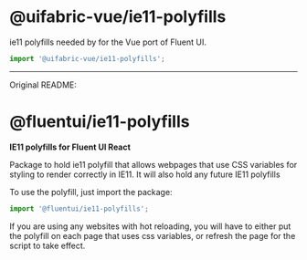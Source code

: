 # @uifabric-vue/ie11-polyfills
ie11 polyfills needed by for the Vue port of Fluent UI.

```js
import '@uifabric-vue/ie11-polyfills';
```
---

Original README:

# @fluentui/ie11-polyfills

**IE11 polyfills for Fluent UI React**

Package to hold ie11 polyfill that allows webpages that use CSS variables for styling to render correctly in IE11. It will also hold any future IE11 polyfills

To use the polyfill, just import the package:

```js
import '@fluentui/ie11-polyfills';
```

If you are using any websites with hot reloading, you will have to either put the polyfill on each page that uses css variables, or refresh the page for the script to take effect.

